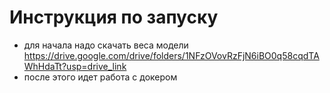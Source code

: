 # Инструкция по запуску


- для начала надо скачать веса модели https://drive.google.com/drive/folders/1NFzOVovRzFjN6iBO0q58cqdTAWhHdaTt?usp=drive_link
- после этого идет работа с докером
